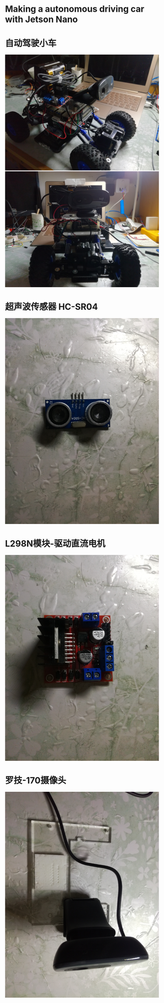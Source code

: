 # Making a autonomous driving car with Jetson Nano

# 自动驾驶小车
![](./assets/IMG_20190621_232208.jpg)
![](./assets/IMG_20190621_232141.jpg)

# 超声波传感器 HC-SR04
![](./assets/IMG_20190621_230414.jpg)

# L298N模块-驱动直流电机
![](./assets/IMG_20190621_230207.jpg)

# 罗技-170摄像头
![](./assets/IMG_20190621_230530.jpg)

